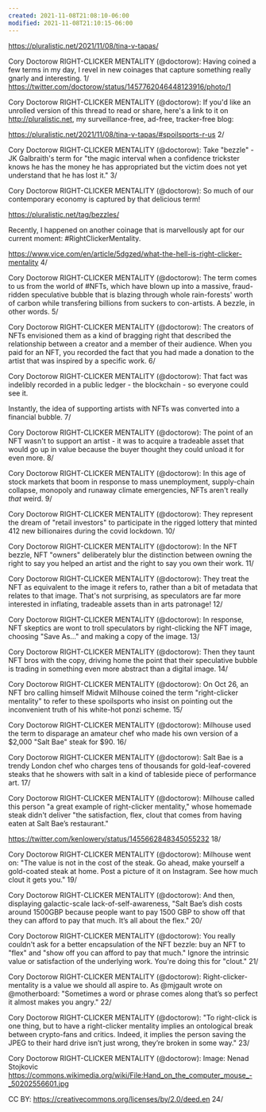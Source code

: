 ```yaml
---
created: 2021-11-08T21:08:10-06:00
modified: 2021-11-08T21:10:15-06:00
---
```


https://pluralistic.net/2021/11/08/tina-v-tapas/

Cory Doctorow RIGHT-CLICKER MENTALITY (@doctorow): Having coined a few terms in my day, I revel in new coinages that capture something really gnarly and interesting. 1/ https://twitter.com/doctorow/status/1457762046448123916/photo/1

Cory Doctorow RIGHT-CLICKER MENTALITY (@doctorow): If you'd like an unrolled version of this thread to read or share, here's a link to it on http://pluralistic.net, my surveillance-free, ad-free, tracker-free blog:

https://pluralistic.net/2021/11/08/tina-v-tapas/#spoilsports-r-us 2/

Cory Doctorow RIGHT-CLICKER MENTALITY (@doctorow): Take "bezzle" - JK Galbraith's term for "the magic interval when a confidence trickster knows he has the money he has appropriated but the victim does not yet understand that he has lost it." 3/

Cory Doctorow RIGHT-CLICKER MENTALITY (@doctorow): So much of our contemporary economy is captured by that delicious term!

https://pluralistic.net/tag/bezzles/

Recently, I happened on another coinage that is marvellously apt for our current moment: #RightClickerMentality.

https://www.vice.com/en/article/5dgzed/what-the-hell-is-right-clicker-mentality 4/

Cory Doctorow RIGHT-CLICKER MENTALITY (@doctorow): The term comes to us from the world of #NFTs, which have blown up into a massive, fraud-ridden speculative bubble that is blazing through whole rain-forests' worth of carbon while transfering billions from suckers to con-artists. A bezzle, in other words. 5/

Cory Doctorow RIGHT-CLICKER MENTALITY (@doctorow): The creators of NFTs envisioned them as a kind of bragging right that described the relationship between a creator and a member of their audience. When you paid for an NFT, you recorded the fact that you had made a donation to the artist that was inspired by a specific work. 6/

Cory Doctorow RIGHT-CLICKER MENTALITY (@doctorow): That fact was indelibly recorded in a public ledger - the blockchain - so everyone could see it.

Instantly, the idea of supporting artists with NFTs was converted into a financial bubble. 7/

Cory Doctorow RIGHT-CLICKER MENTALITY (@doctorow): The point of an NFT wasn't to support an artist - it was to acquire a tradeable asset that would go up in value because the buyer thought they could unload it for even more. 8/

Cory Doctorow RIGHT-CLICKER MENTALITY (@doctorow): In this age of stock markets that boom in response to mass unemployment, supply-chain collapse, monopoly and runaway climate emergencies, NFTs aren't really *that* weird. 9/

Cory Doctorow RIGHT-CLICKER MENTALITY (@doctorow): They represent the dream of "retail investors" to participate in the rigged lottery that minted 412 new billionaires during the covid lockdown. 10/

Cory Doctorow RIGHT-CLICKER MENTALITY (@doctorow): In the NFT bezzle, NFT "owners" deliberately blur the distinction between owning the right to say you helped an artist and the right to say you own their work. 11/

Cory Doctorow RIGHT-CLICKER MENTALITY (@doctorow): They treat the NFT as equivalent to the image it refers to, rather than a bit of metadata that relates to that image. That's not surprising, as speculators are far more interested in inflating, tradeable assets than in arts patronage! 12/

Cory Doctorow RIGHT-CLICKER MENTALITY (@doctorow): In response, NFT skeptics are wont to troll speculators by right-clicking the NFT image, choosing "Save As..." and making a copy of the image. 13/

Cory Doctorow RIGHT-CLICKER MENTALITY (@doctorow): Then they taunt NFT bros with the copy, driving home the point that their speculative bubble is trading in something even more abstract than a digital image. 14/

Cory Doctorow RIGHT-CLICKER MENTALITY (@doctorow): On Oct 26, an NFT bro calling himself Midwit Milhouse coined the term "right-clicker mentality" to refer to these spoilsports who insist on pointing out the inconvenient truth of his white-hot ponzi scheme. 15/

Cory Doctorow RIGHT-CLICKER MENTALITY (@doctorow): Milhouse used the term to disparage an amateur chef who made his own version of a $2,000 "Salt Bae" steak for $90. 16/

Cory Doctorow RIGHT-CLICKER MENTALITY (@doctorow): Salt Bae is a trendy London chef who charges tens of thousands for gold-leaf-covered steaks that he showers with salt in a kind of tableside piece of performance art. 17/

Cory Doctorow RIGHT-CLICKER MENTALITY (@doctorow): Milhouse called this person "a great example of right-clicker mentality," whose homemade steak didn't deliver "the satisfaction, flex, clout that comes from having eaten at Salt Bae’s restaurant." 

https://twitter.com/kenlowery/status/1455662848345055232 18/

Cory Doctorow RIGHT-CLICKER MENTALITY (@doctorow): Milhouse went on: "The value is not in the cost of the steak. Go ahead, make yourself a gold-coated steak at home. Post a picture of it on Instagram. See how much clout it gets you." 19/

Cory Doctorow RIGHT-CLICKER MENTALITY (@doctorow): And then, displaying galactic-scale lack-of-self-awareness, "Salt Bae’s dish costs around 1500GBP because people want to pay 1500 GBP to show off that they can afford to pay that much. It’s all about the flex." 20/

Cory Doctorow RIGHT-CLICKER MENTALITY (@doctorow): You really couldn't ask for a better encapsulation of the NFT bezzle: buy an NFT to "flex" and "show off you can afford to pay that much." Ignore the intrinsic value or satisfaction of the underlying work. You're doing this for "clout." 21/

Cory Doctorow RIGHT-CLICKER MENTALITY (@doctorow): Right-clicker-mentality is a value we should all aspire to. As @mjgault wrote on @motherboard: "Sometimes a word or phrase comes along that’s so perfect it almost makes you angry." 22/

Cory Doctorow RIGHT-CLICKER MENTALITY (@doctorow): "To right-click is one thing, but to have a right-clicker mentality implies an ontological break between crypto-fans and critics. Indeed, it implies the person saving the JPEG to their hard drive isn’t just wrong, they’re broken in some way." 23/

Cory Doctorow RIGHT-CLICKER MENTALITY (@doctorow): Image:
Nenad Stojkovic
https://commons.wikimedia.org/wiki/File:Hand_on_the_computer_mouse_-_50202556601.jpg

CC BY:
https://creativecommons.org/licenses/by/2.0/deed.en 24/
